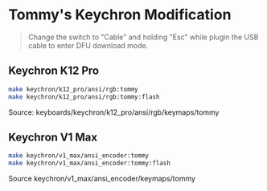 # Tommy's Keychron Modification

> Change the switch to "Cable" and holding "Esc" while plugin the USB cable to enter DFU download mode.

## Keychron K12 Pro

```sh
make keychron/k12_pro/ansi/rgb:tommy
make keychron/k12_pro/ansi/rgb:tommy:flash
```

Source:
keyboards/keychron/k12_pro/ansi/rgb/keymaps/tommy

## Keychron V1 Max

```sh
make keychron/v1_max/ansi_encoder:tommy
make keychron/v1_max/ansi_encoder:tommy:flash
```

Source
keychron/v1_max/ansi_encoder/keymaps/tommy
